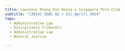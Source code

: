 ```yaml
---
title: Lawrence Khong Kin Hoong v Singapore Polo Club 
subtitle: "[2014] SGHC 82 / 21\_April\_2014"
tags:
  - Administrative Law
  - Disciplinary Tribunals
  - Administrative Law
  - Natural Justice

---
```


